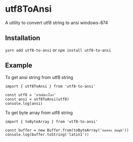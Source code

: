 # utf8ToAnsi

A utility to convert utf8 string to ansi windows-874

## Installation

`yarn add utf8-to-ansi` or `npm install utf8-to-ansi`

## Example

To get ansi string from utf8 string

```
import { utf8ToAnsi } from 'utf8-to-ansi'

const utf8 = 'สวัสดีชาวโลก'
const ansi = utf8ToAnsi(utf8)
console.log(ansi)
```

To get byte array from utf8 string

```
import { toByteArray } from 'utf8-to-ansi'

const buffer = new Buffer.from(toByteArray('ทดสอบ สมมุติ'))
console.log(buffer.toString('latin1'))
```
